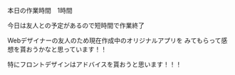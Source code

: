 本日の作業時間　1時間


今日は友人との予定があるので短時間で作業終了

Webデザイナーの友人のため現在作成中のオリジナルアプリを
みてもらって感想を貰おうかなと思っています！！

特にフロントデザインはアドバイスを貰おうと思います！！！
